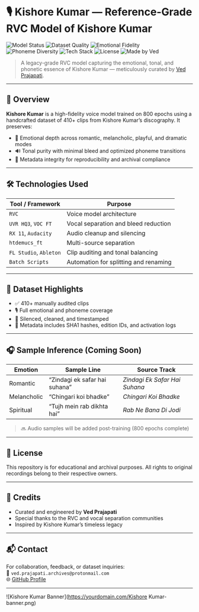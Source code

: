 # 🎙️ Kishore Kumar — Reference-Grade RVC Model of Kishore Kumar

![Model Status](https://img.shields.io/badge/Training-Epoch%20800%20Complete-00bfff)
![Dataset Quality](https://img.shields.io/badge/Dataset-Curated%20%26%20Audited-brightgreen)
![Emotional Fidelity](https://img.shields.io/badge/Emotional%20Range-Full%20Coverage-ff69b4)
![Phoneme Diversity](https://img.shields.io/badge/Phoneme%20Coverage-High%20Precision-yellow)
![Tech Stack](https://img.shields.io/badge/Tools-UVR%20HQ3%2C%20VOC%20FT%2C%20RX%2011-blueviolet)
![License](https://img.shields.io/badge/License-Proprietary-red)
![Made by Ved](https://img.shields.io/badge/Made%20by-Ved%20Prajapati-critical)

> A legacy-grade RVC model capturing the emotional, tonal, and phonetic essence of Kishore Kumar — meticulously curated by [Ved Prajapati](https://github.com/yourusername).

---

## 🧠 Overview

**Kishore Kumar** is a high-fidelity voice model trained on 800 epochs using a handcrafted dataset of 410+ clips from Kishore Kumar’s discography. It preserves:
- 🎵 Emotional depth across romantic, melancholic, playful, and dramatic modes  
- 🔊 Tonal purity with minimal bleed and optimized phoneme transitions  
- 🧾 Metadata integrity for reproducibility and archival compliance  

---

## 🛠️ Technologies Used

| Tool / Framework     | Purpose                                      |
|----------------------|----------------------------------------------|
| `RVC`                | Voice model architecture                     |
| `UVR HQ3`, `VOC FT`  | Vocal separation and bleed reduction         |
| `RX 11`, `Audacity`  | Audio cleanup and silencing                  |
| `htdemucs_ft`        | Multi-source separation                      |
| `FL Studio`, `Ableton`| Clip auditing and tonal balancing           |
| `Batch Scripts`      | Automation for splitting and renaming        |

---

## 📁 Dataset Highlights

- ✅ 410+ manually audited clips  
- 🎙️ Full emotional and phoneme coverage  
- 🧼 Silenced, cleaned, and timestamped  
- 🧾 Metadata includes SHA1 hashes, edition IDs, and activation logs  

---

## 🎧 Sample Inference (Coming Soon)

| Emotion        | Sample Line                        | Source Track                  |
|----------------|------------------------------------|-------------------------------|
| Romantic       | “Zindagi ek safar hai suhana”      | *Zindagi Ek Safar Hai Suhana* |
| Melancholic    | “Chingari koi bhadke”              | *Chingari Koi Bhadke*         |
| Spiritual      | “Tujh mein rab dikhta hai”         | *Rab Ne Bana Di Jodi*         |

> 🔜 Audio samples will be added post-training (800 epochs complete)

---

## 📜 License

This repository is for educational and archival purposes. All rights to original recordings belong to their respective owners.

---

## 🙌 Credits

- Curated and engineered by **Ved Prajapati**  
- Special thanks to the RVC and vocal separation communities  
- Inspired by Kishore Kumar’s timeless legacy

---

## 📬 Contact

For collaboration, feedback, or dataset inquiries:  
📧 `ved.prajapati.archives@protonmail.com`  
🌐 [GitHub Profile](https://github.com/yourusername)

---

![Kishore Kumar Banner](https://yourdomain.com/Kishore Kumar-banner.png)




